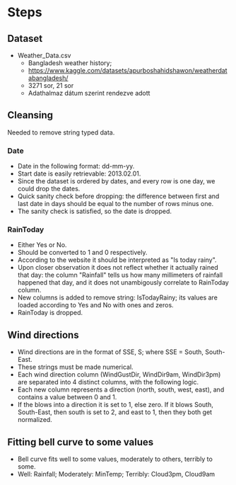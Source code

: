 # Steps

## Dataset
- Weather_Data.csv
    - Bangladesh weather history;
    - https://www.kaggle.com/datasets/apurboshahidshawon/weatherdatabangladesh/
    - 3271 sor, 21 sor
    - Adathalmaz dátum szerint rendezve adott

## Cleansing
Needed to remove string typed data.

### Date
- Date in the following format: dd-mm-yy.
- Start date is easily retrievable: 2013.02.01.
- Since the dataset is ordered by dates, and every row is one day, we could drop the dates.
- Quick sanity check before dropping: the difference between first and last date in days should be equal to the number of rows minus one.
- The sanity check is satisfied, so the date is dropped.

### RainToday
- Either Yes or No.
- Should be converted to 1 and 0 respectively.
- According to the website it should be interpreted as "Is today rainy".
- Upon closer observation it does not reflect whether it actually rained that day: the column "Rainfall" tells us how many millimeters of rainfall happened that day, and it does not unambigously correlate to RainToday column.
- New columns is added to remove string: IsTodayRainy; its values are loaded according to Yes and No with ones and zeros.
- RainToday is dropped.

## Wind directions
- Wind directions are in the format of SSE, S; where SSE = South, South-East.
- These strings must be made numerical.
- Each wind direction column (WindGustDir, WindDir9am, WindDir3pm) are separated into 4 distinct columns, with the following logic.
- Each new column represents a direction (north, south, west, east), and contains a value between 0 and 1.
- If the blows into a direction it is set to 1, else zero. If it blows South, South-East, then south is set to 2, and east to 1, then they both get normalized.

## Fitting bell curve to some values
- Bell curve fits well to some values, moderately to others, terribly to some.
- Well: Rainfall; Moderately: MinTemp; Terribly: Cloud3pm, Cloud9am